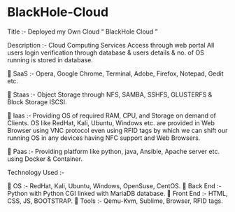 # BlackHole-Cloud 
Title :- Deployed my Own Cloud “ BlackHole Cloud ”

Description :- Cloud Computing Services Access through web portal All users login verification through database & users details & no. of OS running is stored in database.

 SaaS :- Opera, Google Chrome, Terminal, Adobe, Firefox, Notepad, Gedit etc.

 Staas :- Object Storage through NFS, SAMBA, SSHFS, GLUSTERFS & Block Storage ISCSI.

 Iaas :- Providing OS of required RAM, CPU, and Storage on demand of Clients. OS like RedHat, Kali, Ubuntu, Windows etc. are provided in Web Browser using VNC protocol even using RFID tags by which we can shift our running OS in any devices having NFC support and Web Browsers.

 Paas :- Providing platform like python, java, Ansible, Apache server etc. using Docker & Container.

Technology Used :-

 OS :- RedHat, Kali, Ubuntu, Windows, OpenSuse, CentOS.
 Back End :- Python with Python CGI linked with MariaDB database.
 Front End :- HTML, CSS, JS, BOOTSTRAP.
 Tools :- Qemu-Kvm, Sublime, Browser, RFID tags.
